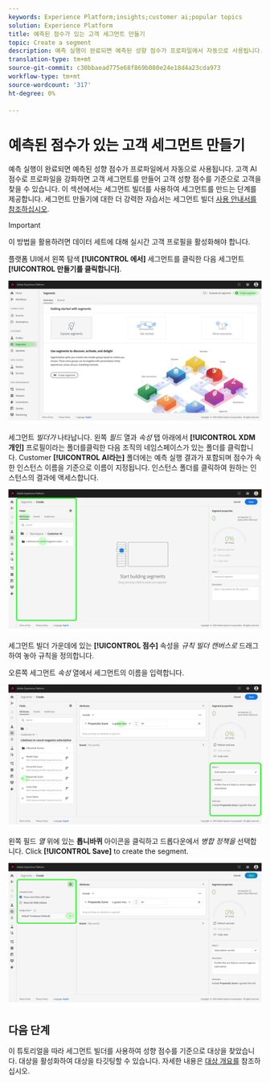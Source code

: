 ```yaml
---
keywords: Experience Platform;insights;customer ai;popular topics
solution: Experience Platform
title: 예측된 점수가 있는 고객 세그먼트 만들기
topic: Create a segment
description: 예측 실행이 완료되면 예측된 성향 점수가 프로파일에서 자동으로 사용됩니다. 고객 AI 점수로 프로파일을 강화하면 고객 세그먼트를 만들어 고객 성향 점수를 기준으로 고객을 찾을 수 있습니다. 이 섹션에서는 세그먼트 빌더를 사용하여 세그먼트를 만드는 단계를 제공합니다.
translation-type: tm+mt
source-git-commit: c30bbaead775e68f869b080e24e18d4a23cda973
workflow-type: tm+mt
source-wordcount: '317'
ht-degree: 0%

---
```



# 예측된 점수가 있는 고객 세그먼트 만들기

예측 실행이 완료되면 예측된 성향 점수가 프로파일에서 자동으로 사용됩니다. 고객 AI 점수로 프로파일을 강화하면 고객 세그먼트를 만들어 고객 성향 점수를 기준으로 고객을 찾을 수 있습니다. 이 섹션에서는 세그먼트 빌더를 사용하여 세그먼트를 만드는 단계를 제공합니다. 세그먼트 만들기에 대한 더 강력한 자습서는 세그먼트 빌더 [사용 안내서를 참조하십시오](../../../segmentation/ui/segment-builder.md).

>[!IMPORTANT]
>
>이 방법을 활용하려면 데이터 세트에 대해 실시간 고객 프로필을 활성화해야 합니다.

플랫폼 UI에서 왼쪽 탐색 **[!UICONTROL 에서]** 세그먼트를 클릭한 다음 세그먼트 **[!UICONTROL 만들기를 클릭합니다]**.

![](../images/user-guide/segments.png)

세그먼트 *빌더가* 나타납니다. 왼쪽 *필드* 열과 *속성* 탭 아래에서 **[!UICONTROL XDM 개인]** 프로필이라는 폴더를클릭한 다음 조직의 네임스페이스가 있는 폴더를 클릭합니다. Customer **[!UICONTROL AI라는]** 폴더에는 예측 실행 결과가 포함되며 점수가 속한 인스턴스 이름을 기준으로 이름이 지정됩니다. 인스턴스 폴더를 클릭하여 원하는 인스턴스의 결과에 액세스합니다.

![](../images/user-guide/results.png)

세그먼트 빌더 가운데에 있는 **[!UICONTROL 점수]** 속성을 *규칙 빌더 캔버스로* 드래그하여 놓아 규칙을 정의합니다.

오른쪽 세그먼트 *속성* 열에서 세그먼트의 이름을 입력합니다.

![](../images/user-guide/properties.png)

왼쪽 필드 *열* 위에 있는 **톱니바퀴** 아이콘을 클릭하고 드롭다운에서 *병합 정책을* 선택합니다. Click **[!UICONTROL Save]** to create the segment.

![](../images/user-guide/merge_policy.png)

## 다음 단계

이 튜토리얼을 따라 세그먼트 빌더를 사용하여 성향 점수를 기준으로 대상을 찾았습니다. 대상을 활성화하여 대상을 타깃팅할 수 있습니다. 자세한 내용은 [대상 개요를](https://docs.adobe.com/content/help/en/experience-platform/rtcdp/destinations/destinations-overview.html) 참조하십시오.